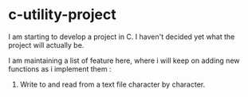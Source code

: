 # c-utility-project
I am starting to develop a project in C.
I haven't decided yet what the project will actually be.

I am maintaining a list of feature here, where i will keep on adding new functions as i implement them :
1. Write to and read from a text file character by character.
